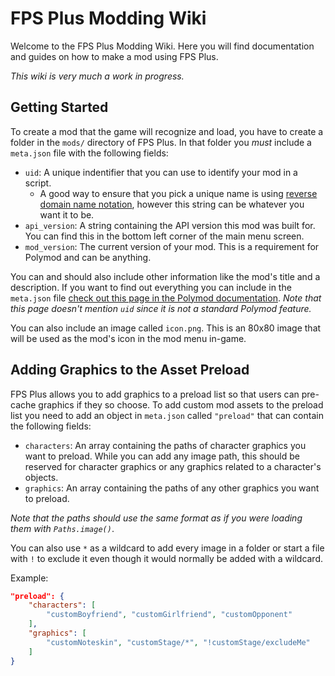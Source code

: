 # FPS Plus Modding Wiki

Welcome to the FPS Plus Modding Wiki. Here you will find documentation and guides on how to make a mod using FPS Plus.

*This wiki is very much a work in progress.*

## Getting Started

To create a mod that the game will recognize and load, you have to create a folder in the `mods/` directory of FPS Plus. In that folder you *must* include a `meta.json` file with the following fields:

- `uid`: A unique indentifier that you can use to identify your mod in a script.
	- A good way to ensure that you pick a unique name is using [reverse domain name notation](https://en.wikipedia.org/wiki/Reverse_domain_name_notation), however this string can be whatever you want it to be.
- `api_version`: A string containing the API version this mod was built for. You can find this in the bottom left corner of the main menu screen.
- `mod_version`: The current version of your mod. This is a requirement for Polymod and can be anything.

You can and should also include other information like the mod's title and a description. If you want to find out everything you can include in the `meta.json` file [check out this page in the Polymod documentation](https://polymod.io/docs/mod-metadata/). *Note that this page doesn't mention `uid` since it is not a standard Polymod feature.*

You can also include an image called `icon.png`. This is an 80x80 image that will be used as the mod's icon in the mod menu in-game.

## Adding Graphics to the Asset Preload

FPS Plus allows you to add graphics to a preload list so that users can pre-cache graphics if they so choose. To add custom mod assets to the preload list you need to add an object in `meta.json` called `"preload"` that can contain the following fields:

- `characters`: An array containing the paths of character graphics you want to preload. While you can add any image path, this should be reserved for character graphics or any graphics related to a character's objects.
- `graphics`: An array containing the paths of any other graphics you want to preload.

*Note that the paths should use the same format as if you were loading them with `Paths.image()`*.

You can also use `*` as a wildcard to add every image in a folder or start a file with `!` to exclude it even though it would normally be added with a wildcard.

Example:
```json
"preload": {
	"characters": [
		"customBoyfriend", "customGirlfriend", "customOpponent"
	],
	"graphics": [
		"customNoteskin", "customStage/*", "!customStage/excludeMe"
	]
}
```